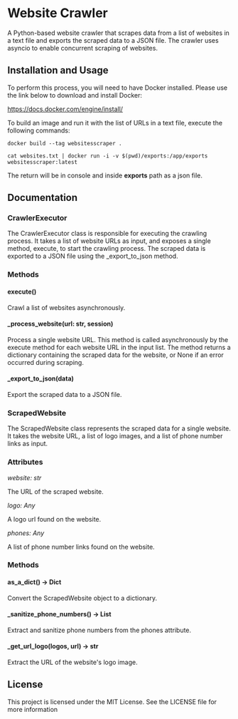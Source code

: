 # Website Crawler

A Python-based website crawler that scrapes data from a list of websites in a text file and exports the scraped data to a JSON file. The crawler uses asyncio to enable concurrent scraping of websites.

## Installation and Usage

To perform this process, you will need to have Docker installed. Please use the link below to download and install Docker:

https://docs.docker.com/engine/install/

To build an image and run it with the list of URLs in a text file, execute the following commands: 

```commandline
docker build --tag websitesscraper .
```

```commandline
cat websites.txt | docker run -i -v $(pwd)/exports:/app/exports websitesscraper:latest
```

The return will be in console and inside **exports** path as a json file.

## Documentation
### CrawlerExecutor

The CrawlerExecutor class is responsible for executing the crawling process. It takes a list of website URLs as input, and exposes a single method, execute, to start the crawling process. The scraped data is exported to a JSON file using the _export_to_json method.

### Methods
#### execute()

Crawl a list of websites asynchronously.

#### _process_website(url: str, session)

Process a single website URL. This method is called asynchronously by the execute method for each website URL in the input list. The method returns a dictionary containing the scraped data for the website, or None if an error occurred during scraping.

#### _export_to_json(data)

Export the scraped data to a JSON file.

### ScrapedWebsite

The ScrapedWebsite class represents the scraped data for a single website. It takes the website URL, a list of logo images, and a list of phone number links as input.

### Attributes
_website: str_

The URL of the scraped website.

_logo: Any_

A logo url found on the website.

_phones: Any_

A list of phone number links found on the website.

### Methods

#### as_a_dict() -> Dict

Convert the ScrapedWebsite object to a dictionary.

#### _sanitize_phone_numbers() -> List

Extract and sanitize phone numbers from the phones attribute.

#### _get_url_logo(logos, url) -> str

Extract the URL of the website's logo image.

## License

This project is licensed under the MIT License. See the LICENSE file for more information